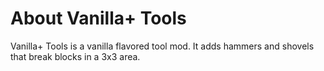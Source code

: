 # About Vanilla+ Tools

Vanilla+ Tools is a vanilla flavored tool mod. It adds hammers and shovels that break blocks in a 3x3 area.
